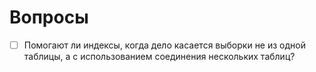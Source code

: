 # Вопросы

- [ ] Помогают ли индексы, когда дело касается выборки не из одной таблицы, а с использованием соединения нескольких таблиц?